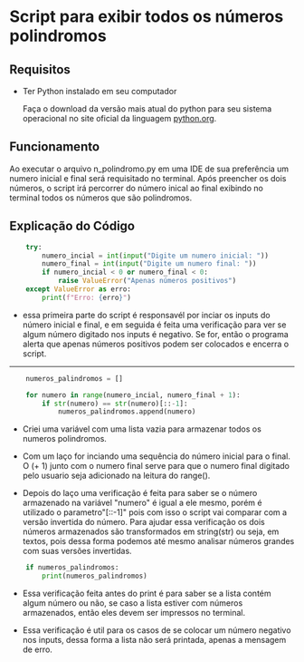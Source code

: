 # Script para exibir todos os números polindromos

## Requisitos

- Ter Python instalado em seu computador

    Faça o download da versão mais atual do python para seu sistema operacional no site oficial da linguagem [python.org](https://www.python.org/downloads/).

## Funcionamento

Ao executar o arquivo n_polindromo.py em uma IDE de sua preferência um numero inicial e final será requisitado no terminal.
Após preencher os dois números, o script irá percorrer do número inical ao final exibindo no terminal todos os números que são polindromos.


## Explicação do Código

```python
    try:
        numero_incial = int(input("Digite um numero inicial: "))
        numero_final = int(input("Digite um numero final: "))
        if numero_incial < 0 or numero_final < 0:
            raise ValueError("Apenas números positivos")
    except ValueError as erro:
        print(f"Erro: {erro}")

```
- essa primeira parte do script é responsavél por inciar os inputs do número inicial e final, e em seguida é feita uma verificação para ver se algum número digitado nos inputs é negativo. Se for, então o programa alerta que apenas números positivos podem ser colocados e encerra o script.

---

```python
    numeros_palindromos = []

    for numero in range(numero_incial, numero_final + 1):
        if str(numero) == str(numero)[::-1]:
            numeros_palindromos.append(numero)
```

- Criei uma variável com uma lista vazia para armazenar todos os numeros polindromos.

- Com um laço for inciando uma sequência do número inicial para o final. 
O (+ 1) junto com o numero final serve para que o numero final digitado pelo usuario seja adicionado na leitura do range().

- Depois do laço uma verificação é feita para saber se o número armazenado na variável "numero" é igual a ele mesmo, porém é utilizado o parametro"[::-1]" pois com isso o script vai comparar com a versão invertida do número. Para ajudar essa verificação os dois números armazenados são transformados em string(str) ou seja, em textos, pois dessa forma podemos até mesmo analisar números grandes com suas versões invertidas.

```python
    if numeros_palindromos:
        print(numeros_palindromos)
```

- Essa verificação feita antes do print é para saber se a lista contém algum número ou não, se caso a lista estiver com números armazenados, então eles devem ser impressos no terminal.

- Essa verificação é util para os casos de se colocar um número negativo nos inputs, dessa forma a lista não será printada, apenas a mensagem de erro.
